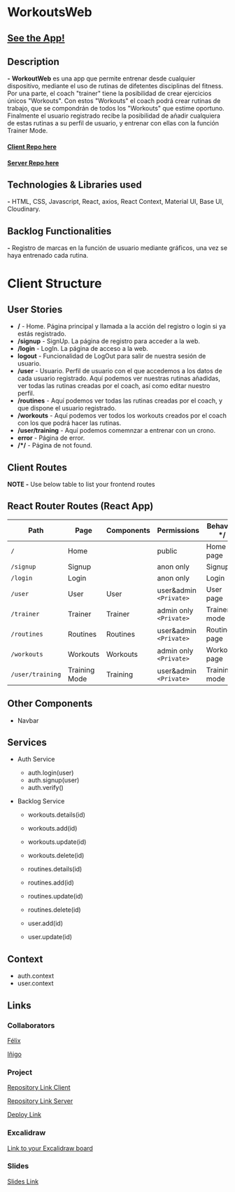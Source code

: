# WorkoutsWeb

## [See the App!](https://workouts-web.netlify.app)

## Description

**-** **WorkoutWeb** es una app que permite entrenar desde cualquier dispositivo, mediante el uso de rutinas de difetentes disciplinas del fitness. Por una parte, el coach "trainer" tiene la posibilidad de crear ejercicios únicos "Workouts". Con estos "Workouts" el coach podrá crear rutinas de trabajo, que se compondrán de todos los "Workouts" que estime oportuno.
Finalmente el usuario registrado recibe la posibilidad de añadir cualquiera de estas rutinas a su perfil de usuario, y entrenar con ellas con la función Trainer Mode.
#### [Client Repo here](https://github.com/FelixFS3D/client-workoutweb)
#### [Server Repo here](https://github.com/FelixFS3D/server-workoutweb)

## Technologies & Libraries used

**-** HTML, CSS, Javascript, React, axios, React Context, Material UI, Base UI, Cloudinary.

## Backlog Functionalities

**-** Registro de marcas en la función de usuario mediante gráficos, una vez se haya entrenado cada rutina.

# Client Structure

## User Stories

- **/** - Home. Página principal y llamada a la acción del registro o login si ya estás registrado. 
- **/signup** - SignUp. La página de registro para acceder a la web.
- **/login** - LogIn. La página de acceso a la web.
- **logout** - Funcionalidad de LogOut para salir de nuestra sesión de usuario.
- **/user** - Usuario. Perfil de usuario con el que accedemos a los datos de cada usuario registrado. Aquí podemos ver nuestras rutinas añadidas, ver todas las rutinas creadas por el coach, así como editar nuestro perfil.
- **/routines** - Aquí podemos ver todas las rutinas creadas por el coach, y que dispone el usuario registrado.
- **/workouts** - Aquí podemos ver todos los workouts creados por el coach con los que podrá hacer las rutinas.
- **/user/training** - Aquí podemos comemnzar a entrenar con un crono.
- **error** - Página de error.
- **/*/** - Página de not found.

## Client Routes

**NOTE -** Use below table to list your frontend routes

## React Router Routes (React App)
| Path                      | Page            | Components        | Permissions              | Behavior                                                    */|
| ------------------------- | ----------------| ----------------  | ------------------------ | ------------------------------------------------------------  |
| `/`                       | Home            |                   | public                   | Home page                                                     |
| `/signup`                 | Signup          |                   | anon only                | Signup                                                        |
| `/login`                  | Login           |                   | anon only                | Login                                                         |
| `/user`                   | User            | User              | user&admin `<Private>`   | User page                                                     |
| `/trainer`                | Trainer         | Trainer           | admin only `<Private>`   | Trainer mode                                                  |
| `/routines`               | Routines        | Routines          | user&admin `<Private>`   | Routines page                                                 |
| `/workouts`               | Workouts        | Workouts          | admin only `<Private>`   | Workouts page                                                 |
| `/user/training`          | Training Mode   | Training          | user&admin `<Private>`   | Training mode                                                 |

## Other Components

- Navbar

## Services

- Auth Service
  - auth.login(user)
  - auth.signup(user)
  - auth.verify()

- Backlog Service
  - workouts.details(id)
  - workouts.add(id)
  - workouts.update(id)
  - workouts.delete(id)

  - routines.details(id)
  - routines.add(id)
  - routines.update(id)
  - routines.delete(id)

  - user.add(id)
  - user.update(id)
  
  
## Context

- auth.context
- user.context
  
## Links

### Collaborators

[Félix](https://github.com/FelixFS3D)

[Iñigo](https://github.com/inigoestebangomez)

### Project

[Repository Link Client](https://github.com/FelixFS3D/client-workoutweb)

[Repository Link Server](https://github.com/FelixFS3D/server-workoutweb)

[Deploy Link](https://workouts-web.netlify.app)

### Excalidraw

[Link to your Excalidraw board](https://excalidraw.com/#json=6WDynWOc1NO4FPiOrs5VM,RxU0Gg6FjFJbFfXA94u3AQ)

### Slides

[Slides Link](https://www.canva.com/design/DAGOArjprrc/Vnvefijgk1MHd5y2YZSdrg/view?utm_content=DAGOArjprrc&utm_campaign=designshare&utm_medium=link&utm_source=editor)